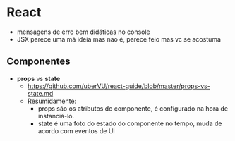 # React

- mensagens de erro bem didáticas no console
- JSX parece uma má ideia mas nao é, parece feio mas vc se acostuma

## Componentes

- **props** vs **state**
    - https://github.com/uberVU/react-guide/blob/master/props-vs-state.md
    - Resumidamente:
        - props são os atributos do componente, é configurado na hora de
         instanciá-lo.
        - state é uma foto do estado do componente no tempo, muda de acordo
        com eventos de UI
